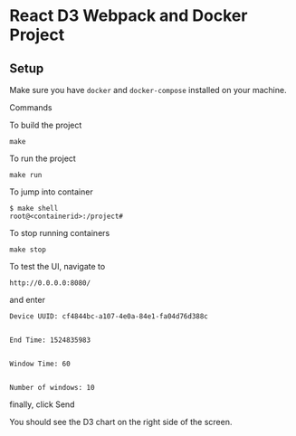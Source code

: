 # React D3 Webpack and Docker Project


## Setup

Make sure you have `docker` and `docker-compose` installed on your machine.

Commands

To build the project

    make

To run the project

    make run

To jump into container

    $ make shell
    root@<containerid>:/project#

To stop running containers

    make stop

To test the UI, navigate to

    http://0.0.0.0:8080/

and enter 
   
    Device UUID: cf4844bc-a107-4e0a-84e1-fa04d76d388c
                   
 
    End Time: 1524835983


    Window Time: 60

   
    Number of windows: 10

finally, click Send

You should see the D3 chart on the right side of the screen.
